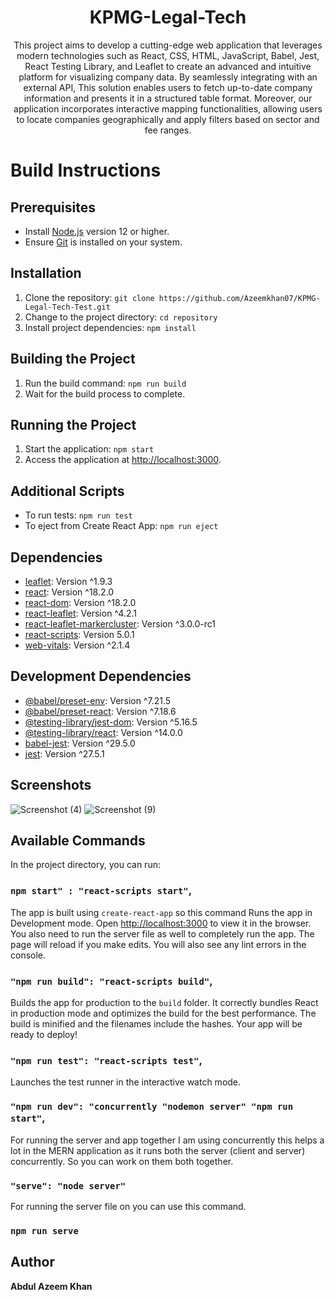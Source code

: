 <h1 align="center">KPMG-Legal-Tech</h1>

<p align="center">This project aims to develop a cutting-edge web application that leverages modern technologies such as React, CSS, HTML, JavaScript, Babel, Jest, React Testing Library, and Leaflet to create an advanced and intuitive platform for visualizing company data. By seamlessly integrating with an external API, This solution enables users to fetch up-to-date company information and presents it in a structured table format. Moreover, our application incorporates interactive mapping functionalities, allowing users to locate companies geographically and apply filters based on sector and fee ranges.</p>


# Build Instructions

## Prerequisites
- Install [Node.js](https://nodejs.org/) version 12 or higher.
- Ensure [Git](https://git-scm.com/) is installed on your system.

## Installation
1. Clone the repository: `git clone https://github.com/Azeemkhan07/KPMG-Legal-Tech-Test.git`
2. Change to the project directory: `cd repository`
3. Install project dependencies: `npm install`

## Building the Project
1. Run the build command: `npm run build`
2. Wait for the build process to complete.

## Running the Project
1. Start the application: `npm start`
2. Access the application at [http://localhost:3000](http://localhost:3000).

## Additional Scripts
- To run tests: `npm run test`
- To eject from Create React App: `npm run eject`

## Dependencies
- [leaflet](https://www.npmjs.com/package/leaflet): Version ^1.9.3
- [react](https://www.npmjs.com/package/react): Version ^18.2.0
- [react-dom](https://www.npmjs.com/package/react-dom): Version ^18.2.0
- [react-leaflet](https://www.npmjs.com/package/react-leaflet): Version ^4.2.1
- [react-leaflet-markercluster](https://www.npmjs.com/package/react-leaflet-markercluster): Version ^3.0.0-rc1
- [react-scripts](https://www.npmjs.com/package/react-scripts): Version 5.0.1
- [web-vitals](https://www.npmjs.com/package/web-vitals): Version ^2.1.4

## Development Dependencies
- [@babel/preset-env](https://www.npmjs.com/package/@babel/preset-env): Version ^7.21.5
- [@babel/preset-react](https://www.npmjs.com/package/@babel/preset-react): Version ^7.18.6
- [@testing-library/jest-dom](https://www.npmjs.com/package/@testing-library/jest-dom): Version ^5.16.5
- [@testing-library/react](https://www.npmjs.com/package/@testing-library/react): Version ^14.0.0
- [babel-jest](https://www.npmjs.com/package/babel-jest): Version ^29.5.0
- [jest](https://www.npmjs.com/package/jest): Version ^27.5.1

## Screenshots

![Screenshot (4)](https://github.com/Azeemkhan07/KPMG-Legal-Tech-Test/assets/106512671/0488b6b6-4ec8-4e8e-af4d-c3a0a7ff0760)
![Screenshot (9)](https://github.com/Azeemkhan07/KPMG-Legal-Tech-Test/assets/106512671/5aacb7bf-a8e2-4f01-8e0a-41e55194ff6d)

## Available Commands

In the project directory, you can run:

### `npm start" : "react-scripts start"`,

The app is built using `create-react-app` so this command Runs the app in Development mode. Open [http://localhost:3000](http://localhost:3000) to view it in the browser. You also need to run the server file as well to completely run the app. The page will reload if you make edits.
You will also see any lint errors in the console.

### `"npm run build": "react-scripts build"`,

Builds the app for production to the `build` folder. It correctly bundles React in production mode and optimizes the build for the best performance. The build is minified and the filenames include the hashes. Your app will be ready to deploy!

### `"npm run test": "react-scripts test"`,

Launches the test runner in the interactive watch mode.

### `"npm run dev": "concurrently "nodemon server" "npm run start"`,

For running the server and app together I am using concurrently this helps a lot in the MERN application as it runs both the server (client and server) concurrently. So you can work on them both together.

### `"serve": "node server"`

For running the server file on you can use this command.

### `npm run serve`

## Author

**Abdul Azeem Khan**
